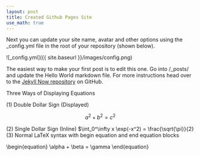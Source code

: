 ```yaml
---
layout: post
title: Created Github Pages Site
use_math: true
---
```


Next you can update your site name, avatar and other options using the _config.yml file in the root of your repository (shown below).

![_config.yml]({{ site.baseurl }}/images/config.png)

The easiest way to make your first post is to edit this one. Go into /_posts/ and update the Hello World markdown file. For more instructions head over to the [Jekyll Now repository](https://github.com/barryclark/jekyll-now) on GitHub.

Three Ways of Displaying Equations

(1) Double Dollar Sign (Displayed)

$$a^2 + b^2 = c^2$$

(2) Single Dollar Sign (Inline)
  $\int_0^\infty x \exp(-x^2) = \frac{\sqrt{\pi}}{2}
(3) Normal LaTeX syntax with begin equation and end equation blocks

\begin{equation}
  \alpha + \beta = \gamma
\end{equation}

